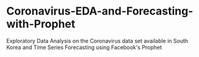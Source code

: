 # Coronavirus-EDA-and-Forecasting-with-Prophet
Exploratory Data Analysis on the Coronavirus data set available in South Korea and Time Series Forecasting using Facebook's Prophet

